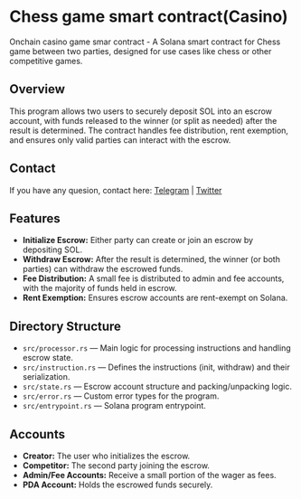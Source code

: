 # Chess game smart contract(Casino)

Onchain casino game smar contract - A Solana smart contract for Chess game between two parties, designed for use cases like chess or other competitive games.

## Overview

This program allows two users to securely deposit SOL into an escrow account, with funds released to the winner (or split as needed) after the result is determined. The contract handles fee distribution, rent exemption, and ensures only valid parties can interact with the escrow.

## Contact

If you have any quesion, contact here: [Telegram](https://t.me/shiny0103) | [Twitter](https://x.com/0xTan1319)

## Features

- **Initialize Escrow:** Either party can create or join an escrow by depositing SOL.
- **Withdraw Escrow:** After the result is determined, the winner (or both parties) can withdraw the escrowed funds.
- **Fee Distribution:** A small fee is distributed to admin and fee accounts, with the majority of funds held in escrow.
- **Rent Exemption:** Ensures escrow accounts are rent-exempt on Solana.

## Directory Structure

- `src/processor.rs` — Main logic for processing instructions and handling escrow state.
- `src/instruction.rs` — Defines the instructions (init, withdraw) and their serialization.
- `src/state.rs` — Escrow account structure and packing/unpacking logic.
- `src/error.rs` — Custom error types for the program.
- `src/entrypoint.rs` — Solana program entrypoint.

## Accounts

- **Creator:** The user who initializes the escrow.
- **Competitor:** The second party joining the escrow.
- **Admin/Fee Accounts:** Receive a small portion of the wager as fees.
- **PDA Account:** Holds the escrowed funds securely.
